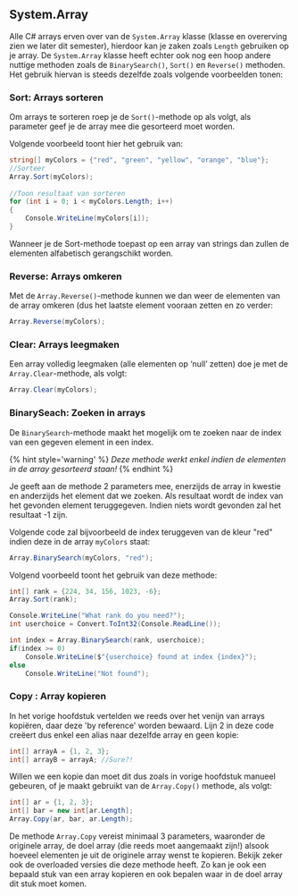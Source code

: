 
## System.Array

Alle C# arrays erven over van de ``System.Array`` klasse (klasse en overerving zien we later dit semester), hierdoor kan je zaken zoals ``Length`` gebruiken op je array. De ``System.Array`` klasse heeft echter ook nog een hoop andere nuttige methoden zoals de ``BinarySearch()``, ``Sort()`` en ``Reverse()`` methoden. Het gebruik hiervan is steeds dezelfde zoals volgende voorbeelden tonen:

### Sort: Arrays sorteren
Om arrays te sorteren roep je de ``Sort()``-methode op als volgt, als parameter geef je de array mee die gesorteerd moet worden.

Volgende voorbeeld toont hier het gebruik van:

```csharp
string[] myColors = {"red", "green", "yellow", "orange", "blue"};
//Sorteer
Array.Sort(myColors);
 
//Toon resultaat van sorteren
for (int i = 0; i < myColors.Length; i++)
{
    Console.WriteLine(myColors[i]);
}
```
Wanneer je de Sort-methode toepast op een array van strings dan zullen de elementen alfabetisch gerangschikt worden.

### Reverse: Arrays omkeren
Met de ``Array.Reverse()``-methode kunnen we dan weer de elementen van de array omkeren (dus het laatste element vooraan zetten en zo verder:

```csharp
Array.Reverse(myColors);
```

### Clear: Arrays leegmaken
Een array volledig leegmaken (alle elementen op ‘null’ zetten) doe je met de ``Array.Clear``-methode, als volgt:

```csharp
Array.Clear(myColors);
```

### BinarySeach: Zoeken in arrays

De ``BinarySearch``-methode maakt het mogelijk om te zoeken naar de index van een gegeven element in een index. 

{% hint style='warning' %}
*Deze methode werkt enkel indien de elementen in de array gesorteerd staan!* 
{% endhint %}

Je geeft aan de methode 2 parameters mee, enerzijds de array in kwestie en anderzijds het element dat we zoeken. Als resultaat wordt de index van het gevonden element teruggegeven. Indien niets wordt gevonden zal het resultaat -1 zijn.

Volgende code zal bijvoorbeeld de index teruggeven van de kleur "red" indien deze in de array ``myColors`` staat:

```csharp
Array.BinarySearch(myColors, "red");
```

Volgend voorbeeld toont het gebruik van deze methode:

```csharp
int[] rank = {224, 34, 156, 1023, -6};
Array.Sort(rank);

Console.WriteLine("What rank do you need?");
int userchoice = Convert.ToInt32(Console.ReadLine());

int index = Array.BinarySearch(rank, userchoice);
if(index >= 0)
    Console.WriteLine($"{userchoice} found at index {index}");
else
    Console.WriteLine("Not found");
```

### Copy : Array kopieren

In het vorige hoofdstuk vertelden we reeds over het venijn van arrays kopiëren, daar deze 'by reference' worden bewaard. Lijn 2 in deze code creëert dus enkel een alias naar dezelfde array en geen kopie:

```csharp
int[] arrayA = {1, 2, 3};
int[] arrayB = arrayA; //Sure?!
```

Willen we een kopie dan moet dit dus zoals in vorige hoofdstuk manueel gebeuren, of je maakt gebruikt van de ``Array.Copy()`` methode, als volgt:

```csharp
int[] ar = {1, 2, 3};
int[] bar = new int[ar.Length];
Array.Copy(ar, bar, ar.Length);
```

De methode ``Array.Copy`` vereist minimaal 3 parameters, waaronder de originele array, de doel array (die reeds moet aangemaakt zijn!) alsook hoeveel elementen je uit de originele array wenst te kopieren. Bekijk zeker ook de overloaded versies die deze methode heeft. Zo kan je ook een bepaald stuk van een array kopieren en ook bepalen waar in de doel array dit stuk moet komen.